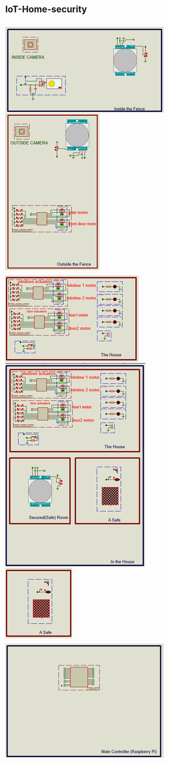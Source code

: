 # IoT-Home-security
# 

  <img src ="./inside the fence.png">
  <img src ="./outside the fence.png">
<p>
  <img src ="./the home.png">
  <img src ="./the whole house.png">
  <img src ="./the safe.png">
</p>
<p>
  <img src ="./the main controller.png">
</p>
